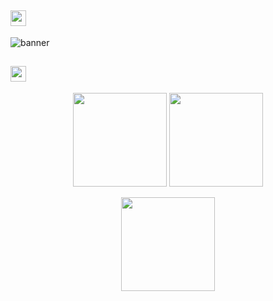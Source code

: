 ## <img height="25" src="https://readme-typing-svg.herokuapp.com?color=C9D1D9&height=20&vCenter=true&lines=Hello+comrads+👋">

![banner](https://user-images.githubusercontent.com/61198926/121367169-c0868d00-c942-11eb-9e60-a73c5b1f0256.png)

## <img height="25" src="https://readme-typing-svg.herokuapp.com?color=C9D1D9&height=20&vCenter=true&lines=Some+stats+:">
<p align="center">
	<img height="150" src="https://github-readme-stats-one-bice.vercel.app/api?username=SadPossum&show_icons=true&include_all_commits=true&count_private=true&border_radius=10&bg_color=0D1117&border_color=ff004c&icon_color=ff004c&title_color=ff004c&text_color=C9D1D9">
	<img height="150" src="https://github-readme-stats-one-bice.vercel.app/api/top-langs?username=SadPossum&show_icons=true&include_all_commits=true&count_private=true&border_radius=13&bg_color=0D1117&border_color=ff004c&icon_color=ff004c&title_color=ff004c&text_color=C9D1D9">
</p>
<p align="center">
	<img height="150" src="https://github-readme-streak-stats.herokuapp.com/?user=SadPossum&background=0D1117&border=ff004c&stroke=ff004c&ring=ff004c&fire=ff004c&currStreakNum=C9D1D9&sideNums=C9D1D9&currStreakLabel=ff004c&sideLabels=ff004c&dates=C9D1D9">
</p>
<!--
**SadPossum/SadPossum** is a ✨ _special_ ✨ repository because its `README.md` (this file) appears on your GitHub profile.

Here are some ideas to get you started:

- 🔭 I’m currently working on ...
- 🌱 I’m currently learning ...
- 👯 I’m looking to collaborate on ...
- 🤔 I’m looking for help with ...
- 💬 Ask me about ...
- 📫 How to reach me: ...
- 😄 Pronouns: ...
- ⚡ Fun fact: ...
-->

